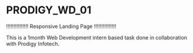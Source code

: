 # PRODIGY_WD_01
!!!!!!!!!!!!!!! Responsive Landing Page !!!!!!!!!!!!!!!

This is a 1month Web Development intern based task done in collaboration with Prodigy Infotech.
